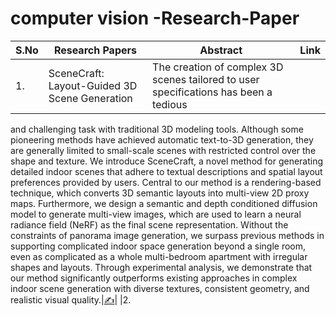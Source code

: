 # computer vision -Research-Paper


| S.No  |  Research Papers | Abstract| Link   |
|---|---|---| ---|
|1.|SceneCraft: Layout-Guided 3D Scene Generation |The creation of complex 3D scenes tailored to user specifications has been a tedious
and challenging task with traditional 3D modeling tools. Although some pioneering methods have achieved automatic text-to-3D generation, they are generally
limited to small-scale scenes with restricted control over the shape and texture.
We introduce SceneCraft, a novel method for generating detailed indoor scenes
that adhere to textual descriptions and spatial layout preferences provided by users.
Central to our method is a rendering-based technique, which converts 3D semantic
layouts into multi-view 2D proxy maps. Furthermore, we design a semantic and
depth conditioned diffusion model to generate multi-view images, which are used
to learn a neural radiance field (NeRF) as the final scene representation. Without
the constraints of panorama image generation, we surpass previous methods in
supporting complicated indoor space generation beyond a single room, even as
complicated as a whole multi-bedroom apartment with irregular shapes and layouts. Through experimental analysis, we demonstrate that our method significantly
outperforms existing approaches in complex indoor scene generation with diverse
textures, consistent geometry, and realistic visual quality.|[✍️](https://arxiv.org/pdf/2410.09049)|
|2.

